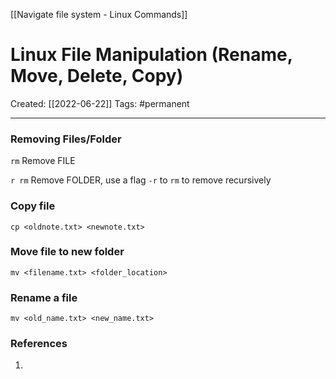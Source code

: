 [[Navigate file system - Linux Commands]]

# Linux File Manipulation (Rename, Move, Delete, Copy)
Created:  [[2022-06-22]]
Tags: #permanent 

---
### Removing Files/Folder
`rm`
Remove FILE

`r rm`
Remove FOLDER, use a flag `-r` to `rm` to remove recursively


### Copy file
`cp <oldnote.txt> <newnote.txt>`


### Move file to new folder 
`mv <filename.txt> <folder_location>`


### Rename a file
`mv <old_name.txt> <new_name.txt>` 
















### References
1. 